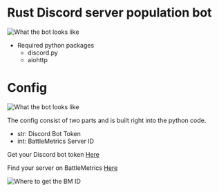 # Rust Discord server population bot

![What the bot looks like](https://gyazo.com/c87daaf468ee51828316ae6efccfa166.png)

- Required python packages
  - discord.py
  - aiohttp

# Config
![What the bot looks like](https://gyazo.com/f085b207d287a5f4fb81ab820406c297.png)

The config consist of two parts and is built right into the python code.

-  str: Discord Bot Token
-  int: BattleMetrics Server ID

Get your Discord bot token [Here](https://discord.dev)

Find your server on BattleMetrics [Here](https://www.battlemetrics.com/servers/rust)

![Where to get the BM ID](https://gyazo.com/ba8b6566a017293e9e145cb07086cc86.png)
